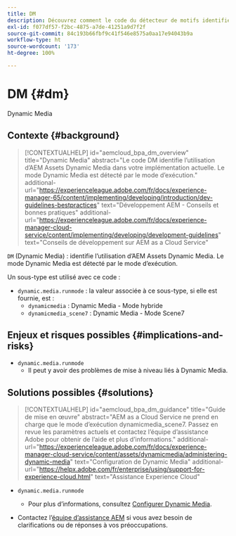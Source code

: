 ```yaml
---
title: DM
description: Découvrez comment le code du détecteur de motifs identifie l’utilisation d’AEM Assets - Dynamic Media.
exl-id: f077df57-f2bc-4875-a7de-41251a9d7f2f
source-git-commit: 84c193b66fbf9c41f546e8575a0aa17e94043b9a
workflow-type: ht
source-wordcount: '173'
ht-degree: 100%

---
```


# DM {#dm}

Dynamic Media

## Contexte {#background}

>[!CONTEXTUALHELP]
>id="aemcloud_bpa_dm_overview"
>title="Dynamic Media"
>abstract="Le code DM identifie l’utilisation d’AEM Assets Dynamic Media dans votre implémentation actuelle. Le mode Dynamic Media est détecté par le mode d’exécution."
>additional-url="https://experienceleague.adobe.com/fr/docs/experience-manager-65/content/implementing/developing/introduction/dev-guidelines-bestpractices" text="Développement AEM - Conseils et bonnes pratiques"
>additional-url="https://experienceleague.adobe.com/fr/docs/experience-manager-cloud-service/content/implementing/developing/development-guidelines" text="Conseils de développement sur AEM as a Cloud Service"

`DM` (Dynamic Media) : identifie l’utilisation d’AEM Assets Dynamic Media. Le mode Dynamic Media est détecté par le mode d’exécution.

Un sous-type est utilisé avec ce code :

* `dynamic.media.runmode` : la valeur associée à ce sous-type, si elle est fournie, est :
   * `dynamicmedia` : Dynamic Media - Mode hybride
   * `dynamicmedia_scene7` : Dynamic Media - Mode Scene7

## Enjeux et risques possibles {#implications-and-risks}

* `dynamic.media.runmode`
   * Il peut y avoir des problèmes de mise à niveau liés à Dynamic Media.

## Solutions possibles {#solutions}

>[!CONTEXTUALHELP]
>id="aemcloud_bpa_dm_guidance"
>title="Guide de mise en œuvre"
>abstract="AEM as a Cloud Service ne prend en charge que le mode d’exécution dynamicmedia_scene7. Passez en revue les paramètres actuels et contactez l’équipe d’assistance Adobe pour obtenir de l’aide et plus d’informations."
>additional-url="https://experienceleague.adobe.com/fr/docs/experience-manager-cloud-service/content/assets/dynamicmedia/administering-dynamic-media" text="Configuration de Dynamic Media"
>additional-url="https://helpx.adobe.com/fr/enterprise/using/support-for-experience-cloud.html" text="Assistance Experience Cloud"


* `dynamic.media.runmode`
   * Pour plus d’informations, consultez [Configurer Dynamic Media](https://experienceleague.adobe.com/fr/docs/experience-manager-cloud-service/content/assets/dynamicmedia/administering-dynamic-media).

* Contactez l’[équipe d’assistance AEM](https://helpx.adobe.com/fr/enterprise/using/support-for-experience-cloud.html) si vous avez besoin de clarifications ou de réponses à vos préoccupations.

